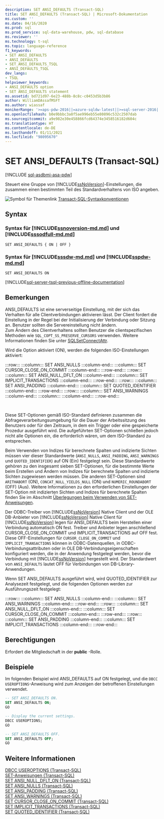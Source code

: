 ```yaml
---
description: SET ANSI_DEFAULTS (Transact-SQL)
title: SET ANSI_DEFAULTS (Transact-SQL) | Microsoft-Dokumentation
ms.custom: ''
ms.date: 04/16/2020
ms.prod: sql
ms.prod_service: sql-data-warehouse, pdw, sql-database
ms.reviewer: ''
ms.technology: t-sql
ms.topic: language-reference
f1_keywords:
- SET ANSI_DEFAULTS
- ANSI_DEFAULTS
- SET_ANSI_DEFAULTS_TSQL
- ANSI_DEFAULTS_TSQL
dev_langs:
- TSQL
helpviewer_keywords:
- ANSI_DEFAULTS option
- SET ANSI_DEFAULTS statement
ms.assetid: bd721d97-6e23-488b-8c8c-c0453d5b3b86
author: WilliamDAssafMSFT
ms.author: wiassaf
monikerRange: '>=aps-pdw-2016||=azure-sqldw-latest||>=sql-server-2016||>=sql-server-linux-2017||=azuresqldb-mi-current'
ms.openlocfilehash: b0e9bbbc3a8f5ae996eb55e80896c532c2507dab
ms.sourcegitcommit: a9e982e30e458866fcd64374e3458516182d604c
ms.translationtype: HT
ms.contentlocale: de-DE
ms.lasthandoff: 01/11/2021
ms.locfileid: "98095670"
---
```

# <a name="set-ansi_defaults-transact-sql"></a>SET ANSI_DEFAULTS (Transact-SQL)
[!INCLUDE [sql-asdbmi-asa-pdw](../../includes/applies-to-version/sql-asdbmi-asa-pdw.md)]

  Steuert eine Gruppe von [!INCLUDE[ssNoVersion](../../includes/ssnoversion-md.md)]-Einstellungen, die zusammen einen bestimmten Teil des Standardverhaltens von ISO angeben.  
  
 ![Symbol für Themenlink](../../database-engine/configure-windows/media/topic-link.gif "Symbol für Themenlink") [Transact-SQL-Syntaxkonventionen](../../t-sql/language-elements/transact-sql-syntax-conventions-transact-sql.md)  

## <a name="syntax"></a>Syntax

### <a name="syntax-for-ssnoversion-mdmd-and-sssodfull-mdmd"></a>Syntax für [!INCLUDE[ssnoversion-md.md](../../includes/ssnoversion-md.md)] und [!INCLUDE[sssodfull-md.md](../../includes/sssodfull-md.md)]
```syntaxsql
SET ANSI_DEFAULTS { ON | OFF }
```

### <a name="syntax-for-sssdw-mdmd-and-sspdw-mdmd"></a>Syntax für [!INCLUDE[sssdw-md.md](../../includes/sssdw-md.md)] und [!INCLUDE[sspdw-md.md](../../includes/sspdw-md.md)]
```syntaxsql
SET ANSI_DEFAULTS ON
```

[!INCLUDE[sql-server-tsql-previous-offline-documentation](../../includes/sql-server-tsql-previous-offline-documentation.md)]

## <a name="remarks"></a>Bemerkungen
ANSI_DEFAULTS ist eine serverseitige Einstellung, mit der sich das Verhalten für alle Clientverbindungen aktivieren lässt. Der Client fordert die Einstellung in der Regel bei der Initialisierung der Verbindung oder Sitzung an. Benutzer sollten die Servereinstellung nicht ändern.   
Zum Ändern des Clientverhaltens sollten Benutzer die clientspezifischen Methoden wie `SQL_COPT_SS_PRESERVE_CURSORS` verwenden. Weitere Informationen finden Sie unter [SQLSetConnectAttr](../../relational-databases/native-client-odbc-api/sqlsetconnectattr.md).
  
Wird die Option aktiviert (ON), werden die folgenden ISO-Einstellungen aktiviert:  
  
:::row:::
    :::column:::
        SET ANSI_NULLS
    :::column-end:::
    :::column:::
        SET CURSOR_CLOSE_ON_COMMIT
    :::column-end:::
:::row-end:::
:::row:::
    :::column:::
        SET ANSI_NULL_DFLT_ON
    :::column-end:::
    :::column:::
        SET IMPLICIT_TRANSACTIONS
    :::column-end:::
:::row-end:::
:::row:::
    :::column:::
        SET ANSI_PADDING
    :::column-end:::
    :::column:::
        SET QUOTED_IDENTIFIER
    :::column-end:::
:::row-end:::
:::row:::
    :::column:::
        SET ANSI_WARNINGS
    :::column-end:::
    :::column:::
    :::column-end:::
:::row-end:::

&nbsp;

Diese SET-Optionen gemäß ISO-Standard definieren zusammen die Abfrageverarbeitungsumgebung für die Dauer der Arbeitssitzung des Benutzers oder für den Zeitraum, in dem ein Trigger oder eine gespeicherte Prozedur ausgeführt wird. Die aufgeführten SET-Optionen schließen jedoch nicht alle Optionen ein, die erforderlich wären, um dem ISO-Standard zu entsprechen.  
  
Beim Verwenden von Indizes für berechnete Spalten und indizierte Sichten müssen vier dieser Standardwerte (`ANSI_NULLS`, `ANSI_PADDING`, `ANSI_WARNINGS` und `QUOTED_IDENTIFIER`) auf ON (Ein) festgelegt sein. Diese Standardwerte gehören zu den insgesamt sieben SET-Optionen, für die bestimmte Werte beim Erstellen und Ändern von Indizes für berechnete Spalten und indizierte Sichten zugewiesen werden müssen. Die anderen SET-Optionen sind `ARITHABORT` (ON), `CONCAT_NULL_YIELDS_NULL` (ON) und `NUMERIC_ROUNDABORT` (OFF) (Aus). Weitere Informationen zu den erforderlichen Einstellungen der SET-Option mit indizierten Sichten und Indizes für berechnete Spalten finden Sie im Abschnitt [Überlegungen beim Verwenden von SET-Anweisungen](../../t-sql/statements/set-statements-transact-sql.md#considerations-when-you-use-the-set-statements).  
  
Der ODBC-Treiber von [!INCLUDE[ssNoVersion](../../includes/ssnoversion-md.md)] Native Client und der OLE DB-Anbieter von [!INCLUDE[ssNoVersion](../../includes/ssnoversion-md.md)] Native Client für [!INCLUDE[ssNoVersion](../../includes/ssnoversion-md.md)] legen für ANSI_DEFAULTS beim Herstellen einer Verbindung automatisch ON fest. Treiber und Anbieter legen anschließend CURSOR_CLOSE_ON_COMMIT und IMPLICIT_TRANSACTIONS auf OFF fest. Diese OFF-Einstellungen für `CURSOR_CLOSE_ON_COMMIT` und `IMPLICIT_TRANSACTIONS` können in ODBC-Datenquellen, in ODBC-Verbindungsattributen oder in OLE DB-Verbindungseigenschaften konfiguriert werden, die in der Anwendung festgelegt werden, bevor die Verbindung mit [!INCLUDE[ssNoVersion](../../includes/ssnoversion-md.md)] hergestellt wird. Der Standardwert von `ANSI_DEFAULTS` lautet OFF für Verbindungen von DB-Library-Anwendungen.  
  
Wenn SET ANSI_DEFAULTS ausgeführt wird, wird QUOTED_IDENTIFIER zur Analysezeit festgelegt, und die folgenden Optionen werden zur Ausführungszeit festgelegt:  
  
:::row:::
    :::column:::
        SET ANSI_NULLS
    :::column-end:::
    :::column:::
        SET ANSI_WARNINGS
    :::column-end:::
:::row-end:::
:::row:::
    :::column:::
        SET ANSI_NULL_DFLT_ON
    :::column-end:::
    :::column:::
        SET CURSOR_CLOSE_ON_COMMIT
    :::column-end:::
:::row-end:::
:::row:::
    :::column:::
        SET ANSI_PADDING
    :::column-end:::
    :::column:::
        SET IMPLICIT_TRANSACTIONS
    :::column-end:::
:::row-end:::

## <a name="permissions"></a>Berechtigungen  
Erfordert die Mitgliedschaft in der **public** -Rolle.  
  
## <a name="examples"></a>Beispiele  
Im folgenden Beispiel wird ANSI_DEFAULTS auf ON festgelegt, und die `DBCC USEROPTIONS`-Anweisung wird zum Anzeigen der betroffenen Einstellungen verwendet.  
  
```sql  
-- SET ANSI_DEFAULTS ON.  
SET ANSI_DEFAULTS ON;  
GO  

-- Display the current settings.  
DBCC USEROPTIONS;  
GO 

-- SET ANSI_DEFAULTS OFF.  
SET ANSI_DEFAULTS OFF;  
GO  
```  
  
## <a name="see-also"></a>Weitere Informationen  
 [DBCC USEROPTIONS &#40;Transact-SQL&#41;](../../t-sql/database-console-commands/dbcc-useroptions-transact-sql.md)   
 [SET-Anweisungen (Transact-SQL)](../../t-sql/statements/set-statements-transact-sql.md)   
 [SET ANSI_NULL_DFLT_ON &#40;Transact-SQL&#41;](../../t-sql/statements/set-ansi-null-dflt-on-transact-sql.md)   
 [SET ANSI_NULLS &#40;Transact-SQL&#41;](../../t-sql/statements/set-ansi-nulls-transact-sql.md)   
 [SET ANSI_PADDING &#40;Transact-SQL&#41;](../../t-sql/statements/set-ansi-padding-transact-sql.md)   
 [SET ANSI_WARNINGS &#40;Transact-SQL&#41;](../../t-sql/statements/set-ansi-warnings-transact-sql.md)   
 [SET CURSOR_CLOSE_ON_COMMIT &#40;Transact-SQL&#41;](../../t-sql/statements/set-cursor-close-on-commit-transact-sql.md)   
 [SET IMPLICIT_TRANSACTIONS &#40;Transact-SQL&#41;](../../t-sql/statements/set-implicit-transactions-transact-sql.md)   
 [SET QUOTED_IDENTIFIER &#40;Transact-SQL&#41;](../../t-sql/statements/set-quoted-identifier-transact-sql.md)  
  
  
